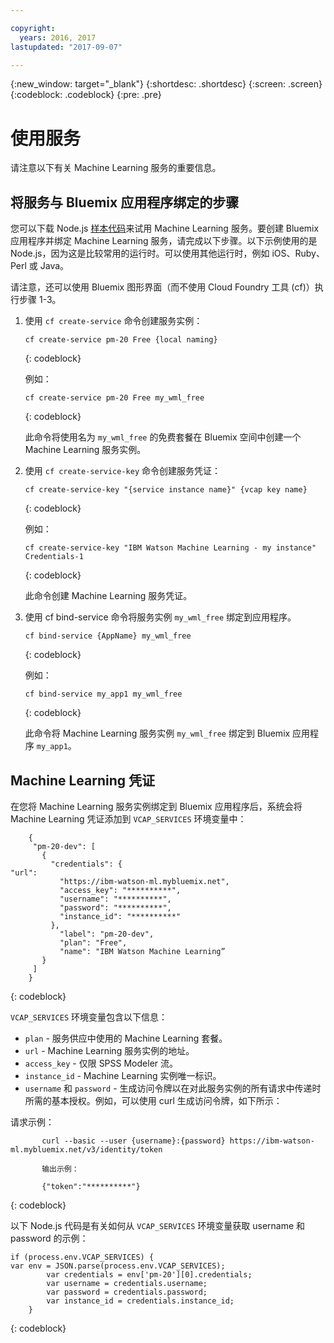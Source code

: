 ```yaml
---

copyright:
  years: 2016, 2017
lastupdated: "2017-09-07"

---
```


{:new_window: target="_blank"}
{:shortdesc: .shortdesc}
{:screen: .screen}
{:codeblock: .codeblock}
{:pre: .pre}

# 使用服务

请注意以下有关 Machine Learning 服务的重要信息。

## 将服务与 Bluemix 应用程序绑定的步骤

您可以下载 Node.js [样本代码](https://github.com/pmservice/product-line-prediction/blob/master/README.md)来试用 Machine Learning 服务。要创建 Bluemix 应用程序并绑定 Machine Learning 服务，请完成以下步骤。以下示例使用的是 Node.js，因为这是比较常用的运行时。可以使用其他运行时，例如 iOS、Ruby、Perl 或 Java。

请注意，还可以使用 Bluemix 图形界面（而不使用 Cloud Foundry 工具 (cf)）执行步骤 1-3。

1. 使用 `cf create-service` 命令创建服务实例：

   ```
   cf create-service pm-20 Free {local naming}
   ```
   {: codeblock}

   例如：

   ```
   cf create-service pm-20 Free my_wml_free
   ```
   {: codeblock}

   此命令将使用名为 `my_wml_free` 的免费套餐在 Bluemix 空间中创建一个 Machine Learning 服务实例。

2. 使用 `cf create-service-key` 命令创建服务凭证：

   ```
   cf create-service-key "{service instance name}" {vcap key name}
   ```
   {: codeblock}

   例如：

   ```
   cf create-service-key "IBM Watson Machine Learning - my instance" Credentials-1
   ```
   {: codeblock}

   此命令创建 Machine Learning 服务凭证。

3. 使用 cf bind-service 命令将服务实例 `my_wml_free` 绑定到应用程序。

   ```
   cf bind-service {AppName} my_wml_free
   ```
   {: codeblock}

   例如：

   ```
   cf bind-service my_app1 my_wml_free
   ```
   {: codeblock}

   此命令将 Machine Learning 服务实例 `my_wml_free` 绑定到 Bluemix 应用程序 `my_app1`。



## Machine Learning 凭证

在您将 Machine Learning 服务实例绑定到 Bluemix 应用程序后，系统会将 Machine Learning 凭证添加到 `VCAP_SERVICES` 环境变量中：

```
    {
     "pm-20-dev": [
       {
         "credentials": {
"url":
           "https://ibm-watson-ml.mybluemix.net",
           "access_key": "**********",
           "username": "**********",
           "password": "**********",
           "instance_id": "**********"
         },
           "label": "pm-20-dev",
           "plan": "Free",
           "name": "IBM Watson Machine Learning”
       }
     ]
    }
```
{: codeblock}

   `VCAP_SERVICES` 环境变量包含以下信息：

   * `plan` - 服务供应中使用的 Machine Learning 套餐。
   * `url` - Machine Learning 服务实例的地址。
   * `access_key` - 仅限 SPSS Modeler 流。
   * `instance_id` - Machine Learning 实例唯一标识。
   * `username` 和 `password` - 生成访问令牌以在对此服务实例的所有请求中传递时所需的基本授权。例如，可以使用 curl 生成访问令牌，如下所示：

请求示例：

```
       curl --basic --user {username}:{password} https://ibm-watson-ml.mybluemix.net/v3/identity/token

       输出示例：

       {"token":"**********"}
```
{: codeblock}

   以下 Node.js 代码是有关如何从 `VCAP_SERVICES` 环境变量获取 username 和 password 的示例：

```
if (process.env.VCAP_SERVICES) {
var env = JSON.parse(process.env.VCAP_SERVICES);
        var credentials = env['pm-20'][0].credentials;
        var username = credentials.username;
        var password = credentials.password;
        var instance_id = credentials.instance_id;
    }
```
{: codeblock}
